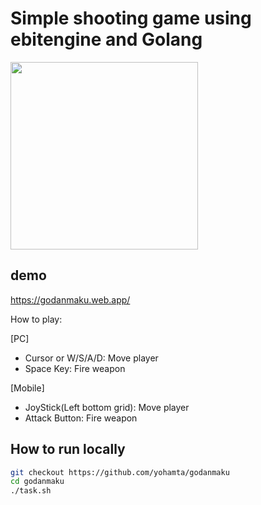 # Simple shooting game using ebitengine and Golang

<image src="https://github.com/yohamta/godanmaku/blob/master/screenshots/battle1.gif" width="300px" />

## demo
https://godanmaku.web.app/

How to play:

[PC]
- Cursor or W/S/A/D: Move player
- Space Key: Fire weapon

[Mobile]
- JoyStick(Left bottom grid): Move player
- Attack Button: Fire weapon


## How to run locally

```sh
git checkout https://github.com/yohamta/godanmaku
cd godanmaku
./task.sh
```
